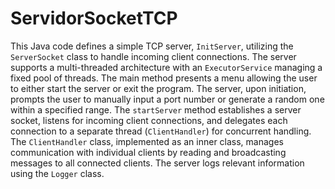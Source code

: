 # ServidorSocketTCP

This Java code defines a simple TCP server, `InitServer`, utilizing the `ServerSocket` class to handle incoming client connections. The server supports a multi-threaded architecture with an `ExecutorService` managing a fixed pool of threads. The main method presents a menu allowing the user to either start the server or exit the program. The server, upon initiation, prompts the user to manually input a port number or generate a random one within a specified range. The `startServer` method establishes a server socket, listens for incoming client connections, and delegates each connection to a separate thread (`ClientHandler`) for concurrent handling. The `ClientHandler` class, implemented as an inner class, manages communication with individual clients by reading and broadcasting messages to all connected clients. The server logs relevant information using the `Logger` class.
